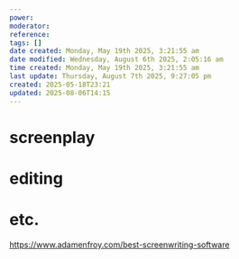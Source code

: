 ```yaml
---
power: 
moderator: 
reference: 
tags: []
date created: Monday, May 19th 2025, 3:21:55 am
date modified: Wednesday, August 6th 2025, 2:05:16 am
time created: Monday, May 19th 2025, 3:21:55 am
last update: Thursday, August 7th 2025, 9:27:05 pm
created: 2025-05-18T23:21
updated: 2025-08-06T14:15
---
```

# screenplay
# editing
# etc.
https://www.adamenfroy.com/best-screenwriting-software